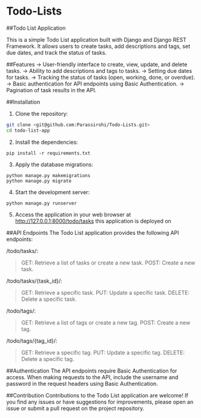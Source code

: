 # Todo-Lists

##Todo List Application

This is a simple Todo List application built with Django and Django REST Framework. It allows users to create tasks, add descriptions and tags, set due dates, and track the status of tasks.

##Features
-> User-friendly interface to create, view, update, and delete tasks.
-> Ability to add descriptions and tags to tasks.
-> Setting due dates for tasks.
-> Tracking the status of tasks (open, working, done, or overdue).
-> Basic authentication for API endpoints using Basic Authentication.
-> Pagination of task results in the API.

##Installation
1. Clone the repository:
```bash
git clone <git@github.com:Parassirohi/Todo-Lists.git>
cd todo-list-app
```

2. Install the dependencies:
```
pip install -r requirements.txt
```

3. Apply the database migrations:
```
python manage.py makemigrations
python manage.py migrate
```

4. Start the development server:
```
python manage.py runserver
```
5. Access the application in your web browser at http://127.0.0.1:8000/todo/tasks
   this application is deployed on 

##API Endpoints
The Todo List application provides the following API endpoints:

/todo/tasks/:
>GET: Retrieve a list of tasks or create a new task.
>POST: Create a new task.

/todo/tasks/{task_id}/:
>GET: Retrieve a specific task.
>PUT: Update a specific task.
>DELETE: Delete a specific task.

/todo/tags/:
>GET: Retrieve a list of tags or create a new tag.
>POST: Create a new tag.

/todo/tags/{tag_id}/:
>GET: Retrieve a specific tag.
>PUT: Update a specific tag.
>DELETE: Delete a specific tag.

##Authentication
The API endpoints require Basic Authentication for access. When making requests to the API, include the username and password in the request headers using Basic Authentication.


##Contribution
Contributions to the Todo List application are welcome! If you find any issues or have suggestions for improvements, please open an issue or submit a pull request on the project repository.

